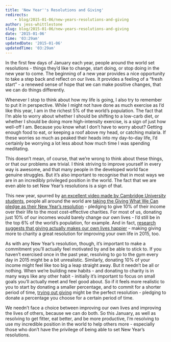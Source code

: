 ```yaml
---
title: 'New Year''s Resolutions and Giving'
redirects:
    - blog/2015-01-06/new-years-resolutions-and-giving
author: jess-whittlestone
slug: blog/2015-01-06/new-years-resolutions-and-giving
date: '2015-01-06'
time: '03:29am'
updatedDate: '2015-01-06'
updatedTime: '03:29am'
---
```

In the first few days of January each year, people around the world set resolutions - things they’d like to change, start doing, or stop doing in the new year to come. The beginning of a new year provides a nice opportunity to take a step back and reflect on our lives. It provides a feeling of a “fresh start” - a renewed sense of hope that we can make positive changes, that we can do things differently.

Whenever I stop to think about how my life is going, I also try to remember to put it in perspective. While I might not have done as much exercise as I’d like this year, I am in the richest 5% of the world’s population. The fact that I’m able to worry about whether I should be shifting to a low-carb diet, or whether I should be doing more high-intensity exercise, is a sign of just how well-off I am. Because you know what I don’t have to worry about? Getting enough food to eat, or keeping a roof above my head, or catching malaria. If these worries so much as peaked their heads into my day-to-day life, I’d certainly be worrying a lot less about how much time I was spending meditating.

This doesn’t mean, of course, that we’re wrong to think about these things, or that our problems are trivial. I think striving to improve yourself in every way is awesome, and that many people in the developed world face genuine struggles. But it’s also important to recognise that in most ways we are in an incredibly privileged position in the world. The fact that we are even able to set New Year’s resolutions is a sign of that.

This new year, spurred by [an excellent video made by Cambridge University students](https://www.youtube.com/watch?v=b9SjNgbxrhM&feature=youtu.be), people all around the world are [taking the Giving What We Can pledge as their New Year’s resolution](https://www.facebook.com/events/1581545938749145/?sid_reminder=2977067743842402304) - pledging to give 10% of their income over their life to the most cost-effective charities. For most of us, donating just 10% of our incomes would barely change our own lives - I’d still be in the top 6% of the world’s population, for example. And in fact, [research suggests that giving actually makes our own lives happier](/files/giving-without-sacrifice.pdf) - making giving more to charity a great resolution for improving your own life in 2015, too.

As with any New Year’s resolution, though, it’s important to make a commitment you’ll actually feel motivated by and be able to stick to. If you haven’t exercised once in the past year, resolving to go to the gym every day in 2015 might be a bit unrealistic. Similarly, donating 10% of your income might feel like too big a leap straight away. But it needn’t be all or nothing. When we’re building new habits - and donating to charity is in many ways like any other habit - initially it’s important to focus on small goals you’ll actually meet and feel good about. So if it feels more realistic to you to start by donating a smaller percentage, and to commit for a shorter period of time, [trying out giving](https://www.givingwhatwecan.org/try-giving) might be the perfect resolution - pledging to donate a percentage you choose for a certain period of time.

We needn’t face a choice between improving our own lives and improving the lives of others, because we can do both. So this January, as well as resolving to get fitter, eat better, and be more productive, I’m resolving to use my incredible position in the world to help others more - especially those who don’t have the privilege of being able to set New Year’s resolutions.